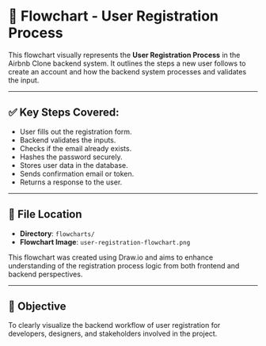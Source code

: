 # 🧭 Flowchart - User Registration Process

This flowchart visually represents the **User Registration Process** in the Airbnb Clone backend system. It outlines the steps a new user follows to create an account and how the backend system processes and validates the input.

---

## ✅ Key Steps Covered:
- User fills out the registration form.
- Backend validates the inputs.
- Checks if the email already exists.
- Hashes the password securely.
- Stores user data in the database.
- Sends confirmation email or token.
- Returns a response to the user.

---

## 📁 File Location
- **Directory**: `flowcharts/`
- **Flowchart Image**: `user-registration-flowchart.png`

This flowchart was created using Draw.io and aims to enhance understanding of the registration process logic from both frontend and backend perspectives.

---

## 📌 Objective

To clearly visualize the backend workflow of user registration for developers, designers, and stakeholders involved in the project.

